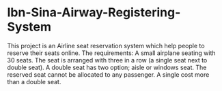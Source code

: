 # Ibn-Sina-Airway-Registering-System
This project is an Airline seat reservation system which help people to reserve their seats online.
The requirements:
A small airplane seating with 30 seats.
The seat is arranged with three in a row (a single seat next to double seat).
A double seat has two option; aisle or windows seat.
The reserved seat cannot be allocated to any passenger. 
A single cost more than a double seat. 
